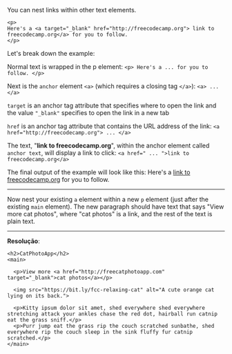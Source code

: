 You can nest links within other text elements.

```
<p>
Here's a <a target="_blank" href="http://freecodecamp.org"> link to freecodecamp.org</a> for you to follow.
</p>
```

Let's break down the example:

Normal text is wrapped in the p element:
`<p> Here's a ... for you to follow. </p>`

Next is the `anchor` element `<a>` (which requires a closing tag `</a>`):
`<a> ... </a>`

`target` is an anchor tag attribute that specifies where to open the link and the value `"_blank"` specifies to open the link in a new tab

`href` is an anchor tag attribute that contains the URL address of the link:
`<a href="http://freecodecamp.org"> ... </a>`

The text, "**link to freecodecamp.org**", within the anchor element called `anchor text`, will display a link to click:
`<a href=" ... ">link to freecodecamp.org</a>`

The final output of the example will look like this:
Here's a [link to freecodecamp.org](http://freecodecamp.org/) for you to follow.

---
Now nest your existing `a` element within a new `p` element (just after the existing `main` element). The new paragraph should have text that says "View more cat photos", where "cat photos" is a link, and the rest of the text is plain text.

---
**Resolução**:
```
<h2>CatPhotoApp</h2>
<main>
  
  <p>View more <a href="http://freecatphotoapp.com" target="_blank">cat photos</a></p>

  <img src="https://bit.ly/fcc-relaxing-cat" alt="A cute orange cat lying on its back.">
  
  <p>Kitty ipsum dolor sit amet, shed everywhere shed everywhere stretching attack your ankles chase the red dot, hairball run catnip eat the grass sniff.</p>
  <p>Purr jump eat the grass rip the couch scratched sunbathe, shed everywhere rip the couch sleep in the sink fluffy fur catnip scratched.</p>
</main>
```
